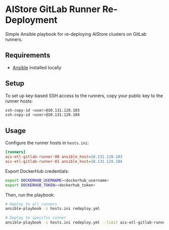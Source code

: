 # AIStore GitLab Runner Re-Deployment

Simple Ansible playbook for re-deploying AIStore clusters on GitLab runners.

## Requirements

- [Ansible](https://docs.ansible.com/ansible/latest/installation_guide/intro_installation.html) installed locally

## Setup

To set up key-based SSH access to the runners, copy your public key to the runner hosts:
   
```bash
ssh-copy-id <user>@10.131.128.103
ssh-copy-id <user>@10.131.128.104
```

## Usage

Configure the runner hosts in `hosts.ini`:
   
```ini
[runners]
ais-etl-gitlab-runner-00 ansible_host=10.131.128.103
ais-etl-gitlab-runner-01 ansible_host=10.131.128.104
```

Export DockerHub credentials:

```bash
export DOCKERHUB_USERNAME=<dockerhub_username>
export DOCKERHUB_TOKEN=<dockerhub_token>
```

Then, run the playbook:

```bash
# Deploy to all runners
ansible-playbook -i hosts.ini redeploy.yml

# Deploy to specific runner
ansible-playbook -i hosts.ini redeploy.yml --limit ais-etl-gitlab-runner-00
```
